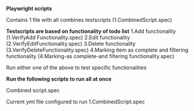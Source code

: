 **Playwright scripts** 

Contains 1 file with all combines testscripts (1.CombinedScript.spec)

**Testscripts are based on functionality of todo list**
1.Add functionality (1.VerifyAdd Functionality.spec)
2.Edit functionality (2.VerifyEditFunctionality.spec)
3.Delete functionality (3.VerifyDeleteFunctionality.spec)
4.Marking item as complete and filtering functionality (4.Marking-as complete-and filtering functionality.spec)

Run either one of the above to test specific functionalities 

**Run the following scripts to run all at once**

Combined script.spec

Current yml file configured to run 1.CombinedScript.spec



